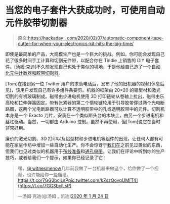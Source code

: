 # 当您的电子套件大获成功时，可使用自动元件胶带切割器

> 原文:[https://hackaday . com/2020/02/07/automatic-component-tape-cutter-for-when-your-electronics-kit-hits-the-big-time/](https://hackaday.com/2020/02/07/automatic-component-tape-cutter-for-when-your-electronics-kit-hits-the-big-time/)

即使是最简单的产品，大规模生产也是一个巨大的挑战。例如，你可能会发现自己花了很多时间手工计算和切割元件带，以配合你在 Tindie 上销售的 DIY 电子套件。[汤姆·克迪]不久前发现自己也处于类似的境地，于是他给自己造了一个[自动化元件计数器和胶带切割器](https://twitter.com/tom_keddie/status/1220744005241040897)。

[Tom]在接到另一位 Twitter 用户的求助电话后，发布了他的旧机器的视频(休息后见)，该用户发现自己有许多组件条要剪。机器的框架由 20×20 的铝型材和激光切割的有机玻璃制成。磁带由步进电机使用 3D 打印链轮从卷轴上拉出，磁带由乐高轮和拉伸弹簧固定。带有张紧器的第二个惰轮链轮用于引导胶带穿过两个光电断路器，这两个光电断路器可以计算不透明胶带中的孔或透明胶带中的元件。切割机本身是一个 Exacto 刀片，安装在一个类似断头台的木块上，由另一个步进电机和丝杠驱动。当然，一切都由 Arduino 控制。虽然不再使用，但[Tom]说它在当时非常好用。

廉价的激光切割、3D 打印以及铝型材和步进电机等组件的出现，让任何人都有可能在家庭作坊中增加一些自动化生产。你不会惊讶于[我们在](https://hackaday.com/2017/10/06/tape-cutting-bot-trims-the-tedium/)之前见过类似的东西，但我们也见过类似的机器用于[布线准备](https://hackaday.com/2017/10/28/automate-wire-prep-with-a-robot-wire-cutter/)和[通孔电阻](https://hackaday.com/2018/03/26/a-resistor-cutting-robot-you-can-build/)。让我们在评论中听到你的生产技巧，或者给我们一个提示，如果你已经记录了它！

> 嘿，[@ witnesmenow](https://twitter.com/witnessmenow?ref_src=twsrc%5Etfw)几年前我做了一台机器来做这个，给你做了一个视频，也许能给你一些启发。https://t.co/7GG3bciLsPpic.twitter.com/kZszQovqUM[T4](https://t.co/7GG3bciLsP)
> 
> —汤姆·克迪(@汤姆 _ 凯迪)[2020 年 1 月 24 日](https://twitter.com/tom_keddie/status/1220744005241040897?ref_src=twsrc%5Etfw)